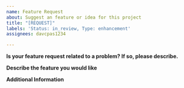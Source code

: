 ```yaml
---
name: Feature Request
about: Suggest an feature or idea for this project
title: "[REQUEST]"
labels: 'Status: in_review, Type: enhancement'
assignees: davcpas1234

---
```


**Is your feature request related to a problem? If so, please describe.**
<!-- Yes/No - If Yes, please include a description of what the problem is. Ex. I'm always frustrated when [...] -->

**Describe the feature you would like**
<!-- Please provide a short description of the desired feature and it's function here. -->

**Additional Information**
<!-- Please add any other information, context or screenshots about the feature request here. -->
